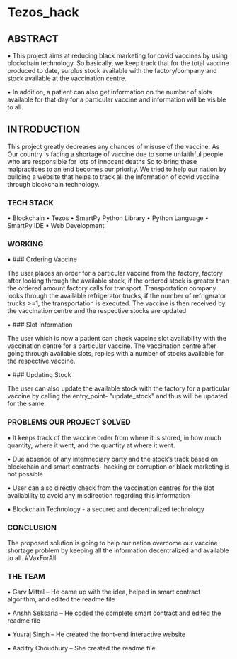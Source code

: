# Tezos_hack
## ABSTRACT
• This project aims at reducing black marketing for covid vaccines by using blockchain technology. So basically, we keep track that for the total vaccine produced to date, surplus stock available with the factory/company and stock available at the vaccination centre.

• In addition, a patient can also get information on the number of slots available for that day for a particular vaccine and information will be visible to all.
## INTRODUCTION
This project greatly decreases any chances of misuse of the vaccine. As Our country is facing a shortage of vaccine due to some unfaithful people who are responsible for lots of innocent deaths So to bring these malpractices to an end becomes our priority. We tried to help our nation by building a website that helps to track all the information of covid vaccine through blockchain technology.
### TECH STACK
• Blockchain
• Tezos
• SmartPy Python Library
• Python Language
• SmartPy IDE
• Web Development
### WORKING
• ### Ordering Vaccine

The user places an order for a particular vaccine from the factory, factory after looking through the available stock, if
the ordered stock is greater than the ordered amount factory calls for transport. Transportation company looks
through the available refrigerator trucks, if the number of refrigerator trucks >=1, the transportation is executed. The
vaccine is then received by the vaccination centre and the respective stocks are updated

• ### Slot Information

The user which is now a patient can check vaccine slot availability with the vaccination centre for a particular vaccine.
The vaccination centre after going through available slots, replies with a number of stocks available for the respective
vaccine.

• ### Updating Stock

The user can also update the available stock with the factory for a particular vaccine by calling the entry_point-
"update_stock" and thus will be updated for the same.

### PROBLEMS OUR PROJECT SOLVED
• It keeps track of the vaccine order from where it is stored, in how much quantity, where it went, and the
quantity at where it went.

• Due absence of any intermediary party and the stock’s track based on blockchain and smart contracts- hacking
or corruption or black marketing is not possible

• User can also directly check from the vaccination centres for the slot availability to avoid any misdirection
regarding this information

• Blockchain Technology - a secured and decentralized technology
### CONCLUSION
The proposed solution is going to help our nation overcome our vaccine shortage problem
by keeping all the information decentralized and available to all. #VaxForAll
### THE TEAM
• Garv Mittal – He came up with the idea, helped in smart contract algorithm, and edited the readme file

• Anshh Seksaria – He coded the complete smart contract and edited the readme file

• Yuvraj Singh – He created the front-end interactive website

• Aaditry Choudhury – She created the readme file

